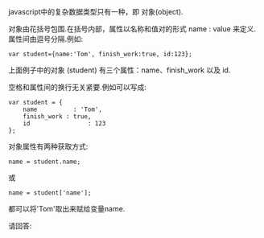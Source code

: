 javascript中的复杂数据类型只有一种，即 对象(object).

对象由花括号包围.在括号内部，属性以名称和值对的形式  name : value  来定义.属性间由逗号分隔.例如:

    var student={name:'Tom', finish_work:true, id:123};

上面例子中的对象 (student) 有三个属性：name、finish_work 以及 id.

空格和属性间的换行无关紧要.例如可以写成:

    var student = {
        name          : 'Tom',
        finish_work : true,
        id                : 123
    };

对象属性有两种获取方式:

    name = student.name;

或

    name = student['name'];

都可以将'Tom'取出来赋给变量name.

请回答:
